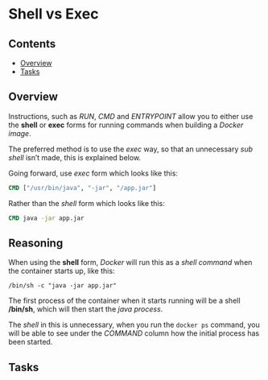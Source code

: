 # Shell vs Exec

<!--TOC_START-->
## Contents
- [Overview](#overview)
- [Tasks](#tasks)

<!--TOC_END-->
## Overview

Instructions, such as *RUN*, *CMD* and *ENTRYPOINT* allow you to either use the **shell** or **exec** forms for running commands when building a *Docker image*. 

The preferred method is to use the *exec* way, so that an unnecessary *sub shell* isn’t made, this is explained below.

Going forward, use *exec* form which looks like this:

```dockerfile
CMD ["/usr/bin/java", "-jar", "/app.jar"]
```

Rather than the *shell* form which looks like this:

```dockerfile
CMD java -jar app.jar
```

## Reasoning

When using the **shell** form, *Docker* will run this as a *shell command* when the container starts up, like this:

`/bin/sh -c "java -jar app.jar"`

The first process of the container when it starts running will be a shell **/bin/sh**, which will then start the *java process*. 

The *shell* in this is unnecessary, when you run the `docker ps` command, you will be able to see under the *COMMAND* column how the initial process has been started.


## Tasks
